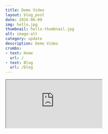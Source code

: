 ```yaml
---
title: Demo Video
layout: blog_post
date: 2016-06-09
img: hello.jpg
thumbnail: hello-thumbnail.jpg
alt: image-alt
category: update
description: Demo Video
crumbs: 
- text: Home
  url: /
- text: Blog
  url: /blog
---
```


<div class="col-lg-12 col-md-12 col-sm-12">
  <div class="embed-responsive embed-responsive-16by9">
    <iframe class="embed-responsive-item" src="https://www.youtube.com/embed/J84NEU9bStQ" allowfullscreen></iframe>
  </div>
</div>
